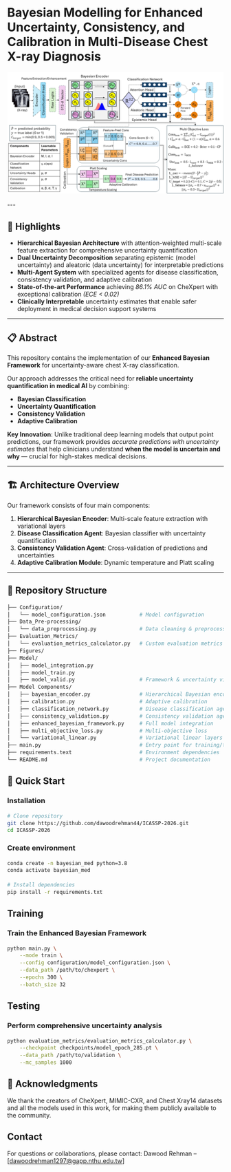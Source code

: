 # Bayesian Modelling for Enhanced Uncertainty, Consistency, and Calibration in Multi-Disease Chest X-ray Diagnosis

<p align="center">
  <img src="Figures/Final_Architecture_Plot_Enhanced_Bayesian_Framework.png" alt="Enhanced Bayesian Framework Architecture" width="1000"/>
</p>
---

## 🎯 Highlights

- **Hierarchical Bayesian Architecture** with attention-weighted multi-scale feature extraction for comprehensive uncertainty quantification  
- **Dual Uncertainty Decomposition** separating epistemic (model uncertainty) and aleatoric (data uncertainty) for interpretable predictions  
- **Multi-Agent System** with specialized agents for disease classification, consistency validation, and adaptive calibration  
- **State-of-the-art Performance** achieving *86.1% AUC* on CheXpert with exceptional calibration *(ECE < 0.02)*  
- **Clinically Interpretable** uncertainty estimates that enable safer deployment in medical decision support systems  

---

## 📋 Abstract

This repository contains the implementation of our **Enhanced Bayesian Framework** for uncertainty-aware chest X-ray classification.  

Our approach addresses the critical need for **reliable uncertainty quantification in medical AI** by combining:  

- **Bayesian Classification**  
- **Uncertainty Quantification**  
- **Consistency Validation**  
- **Adaptive Calibration**  

**Key Innovation**: Unlike traditional deep learning models that output point predictions, our framework provides *accurate predictions with uncertainty estimates* that help clinicians understand **when the model is uncertain and why** — crucial for high-stakes medical decisions.

---

## 🏗️ Architecture Overview

Our framework consists of four main components:

1. **Hierarchical Bayesian Encoder**: Multi-scale feature extraction with variational layers  
2. **Disease Classification Agent**: Bayesian classifier with uncertainty quantification  
3. **Consistency Validation Agent**: Cross-validation of predictions and uncertainties  
4. **Adaptive Calibration Module**: Dynamic temperature and Platt scaling  

---

## 📁 Repository Structure
```bash
├── Configuration/
│   └── model_configuration.json           # Model configuration
├── Data_Pre-processing/
│   └── data_preprocessing.py              # Data cleaning & preprocessing
├── Evaluation_Metrics/
│   └── evaluation_metrics_calculator.py   # Custom evaluation metrics
├── Figures/
├── Model/
│   ├── model_integration.py
│   ├── model_train.py
│   ├── model_valid.py                     # Framework & uncertainty visualizations
├── Model Components/
│   ├── bayesian_encoder.py                # Hierarchical Bayesian encoder
│   ├── calibration.py                     # Adaptive calibration
│   ├── classification_network.py          # Disease classification agent
│   ├── consistency_validation.py          # Consistency validation agent
│   ├── enhanced_bayesian_framework.py     # Full model integration
│   ├── multi_objective_loss.py            # Multi-objective loss
│   └── variational_linear.py              # Variational linear layers
├── main.py                                # Entry point for training/testing
├── requirements.text                      # Environment dependencies
└── README.md                              # Project documentation


```

## 🚀 Quick Start

### Installation
```bash
# Clone repository
git clone https://github.com/dawoodrehman44/ICASSP-2026.git
cd ICASSP-2026

```
### Create environment
```bash
conda create -n bayesian_med python=3.8
conda activate bayesian_med

# Install dependencies
pip install -r requirements.txt
```

## Training
### Train the Enhanced Bayesian Framework
```bash
python main.py \
    --mode train \
    --config configuration/model_configuration.json \
    --data_path /path/to/chexpert \
    --epochs 300 \
    --batch_size 32
```

## Testing
### Perform comprehensive uncertainty analysis
```bash
python evaluation_metrics/evaluation_metrics_calculator.py \
    --checkpoint checkpoints/model_epoch_285.pt \
    --data_path /path/to/validation \
    --mc_samples 1000
```

## 🤝 Acknowledgments
We thank the creators of CheXpert, MIMIC-CXR, and Chest Xray14 datasets and all the models used in this work, for making them publicly available to the community.

## Contact
For questions or collaborations, please contact: 
Dawood Rehman – [dawoodrehman1297@gapp.nthu.edu.tw]